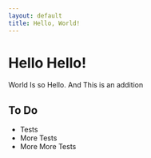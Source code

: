 ```yaml
---
layout: default
title: Hello, World!
---
```


Hello Hello!
====
World Is so Hello. And This is an addition

To Do
---
- Tests
- More Tests
- More More Tests
